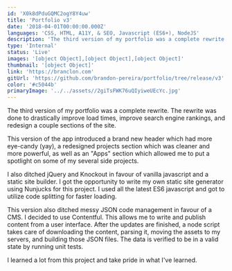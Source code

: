 ```yaml
---
id: 'X0k8dPduGQMC2ogY8Y4uw'
title: 'Portfolio v3'
date: '2018-04-01T00:00:00.000Z'
languages: 'CSS, HTML, A11Y, & SEO, Javascript (ES6+), NodeJS'
description: 'The third version of my portfolio was a complete rewrite. The rewrite was done to drastically improve load times, improve search engine rankings, and redesign a couple sections of the site.'
type: 'Internal'
status: 'Live'
images: '[object Object],[object Object],[object Object]'
thumbnail: '[object Object]'
link: 'https://branclon.com'
gitUrl: 'https://github.com/brandon-pereira/portfolio/tree/release/v3'
color: '#c5044b'
primaryImage: '../../assets//2giTsFWK76uQIyiweUEcYc.jpg'
---
```


The third version of my portfolio was a complete rewrite. The rewrite was done to drastically improve load times, improve search engine rankings, and redesign a couple sections of the site.

This version of the app introduced a brand new header which had more eye-candy (yay), a redesigned projects section which was cleaner and more powerful, as well as an "Apps" section which allowed me to put a spotlight on some of my several side projects.

I also ditched jQuery and Knockout in favour of vanilla javascript and a static site builder. I got the opportunity to write my own static site generator using Nunjucks for this project. I used all the latest ES6 javascript and got to utilize code splitting for faster loading.

This version also ditched messy JSON code management in favour of a CMS. I decided to use Contentful. This allows me to write and publish content from a user interface. After the updates are finished, a node script takes care of downloading the content, parsing it, moving the assets to my servers, and building those JSON files. The data is verified to be in a valid state by running unit tests.

I learned a lot from this project and take pride in what I've learned.

